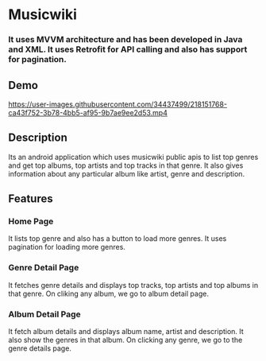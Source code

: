 # Musicwiki
### It uses MVVM architecture and has been developed in Java and XML. It uses Retrofit for API calling and also has support for pagination.

## Demo
https://user-images.githubusercontent.com/34437499/218151768-ca43f752-3b78-4bb5-af95-9b7ae9ee2d53.mp4


## Description
Its an android application which uses musicwiki public apis to list top genres and get top albums, top artists and top tracks in that genre.
It also gives information about any particular album like artist, genre and description.

## Features
### Home Page
It lists top genre and also has a button to load more genres. It uses pagination for loading more genres.

### Genre Detail Page
It fetches genre details and displays top tracks, top artists and top albums in that genre. On cliking any album, we go to album detail page.

### Album Detail Page
It fetch album details and displays album name, artist and description. It also show the genres in that album. On clicking any genre, we go to the genre details page.
